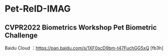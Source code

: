 # Pet-ReID-IMAG
 CVPR2022 Biometrics Workshop Pet Biometric Challenge
---- 
Baidu Cloud ：https://pan.baidu.com/s/1XF0scD9bm-t47FuchGG5xQ   [fb3h] 

